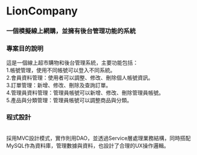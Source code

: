 # LionCompany
<h3>一個模擬線上網購，並擁有後台管理功能的系統</h3>
<h3>專案目的說明</h3>
這是一個線上超市購物和後台管理系統，主要功能包括：<br>
1.帳號管理，使用不同帳號可以登入不同系統。<br>
2.會員資料管理：使用者可以調整、修改、刪除個人帳號資訊。 <br>
3.訂單管理：新增、修改、刪除及查詢訂單。<br>
4.管理員資料管理：管理員帳號可以新增、修改、刪除管理員帳號。 <br>
5.產品與分類管理：管理員帳號可以調整商品與分類。<br>

<h3>程式設計</h3>
<br>採用MVC設計模式，實作則用DAO，並透過Service層處理業務結構，同時搭配MySQL作為資料庫，管理數據與資料，也設計了合理的UX操作邏輯。<br>

